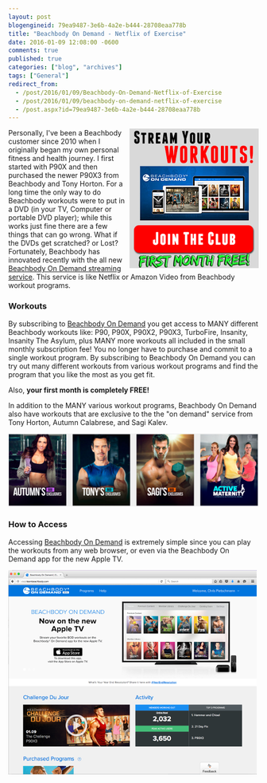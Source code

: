 ```yaml
---
layout: post
blogengineid: 79ea9487-3e6b-4a2e-b444-28708eaa778b
title: "Beachbody On Demand - Netflix of Exercise"
date: 2016-01-09 12:08:00 -0600
comments: true
published: true
categories: ["blog", "archives"]
tags: ["General"]
redirect_from: 
  - /post/2016/01/09/Beachbody-On-Demand-Netflix-of-Exercise
  - /post/2016/01/09/beachbody-on-demand-netflix-of-exercise
  - /post.aspx?id=79ea9487-3e6b-4a2e-b444-28708eaa778b
---
```

<!-- more -->
<p><a href="https://www.teambeachbody.com/tbbsignup/-/tbbsignup/club?referringRepId=322348" target="_blank"><img style="float: right;" src="/images/posts/2016/01/stream-free-beachbody-workouts.png" alt="" /></a></p>
<p>Personally, I've been a Beachbody customer since 2010 when I originally began my own personal fitness and health journey. I first started with P90X and then purchased the newer P90X3 from Beachbody and Tony Horton. For a long time the only way to do Beachbody workouts were to put in a DVD (in your TV, Computer or portable DVD player); while this works just fine there are a few things that can go wrong. What if the DVDs get scratched? or Lost? Fortunately, Beachbody has innovated recently with the all new <a href="https://www.teambeachbody.com/tbbsignup/-/tbbsignup/club?referringRepId=322348" target="_blank">Beachbody On Demand streaming service</a>. This service is like Netflix or Amazon Video from Beachbody workout programs.</p>
<h3>Workouts</h3>
<p>By subscribing to <a href="https://www.teambeachbody.com/tbbsignup/-/tbbsignup/club?referringRepId=322348" target="_blank">Beachbody On Demand</a> you get access to MANY different Beachbody workouts like: P90, P90X, P90X2, P90X3, TurboFire, Insanity, Insanity The Asylum, plus MANY more workouts all included in the small monthly subscription fee! You no longer have to purchase and commit to a single workout program. By subscribing to Beachbody On Demand you can try out many different workouts from various workout programs and find the program that you like the most as you get fit.</p>
<p>Also, <strong>your first month is completely FREE!</strong></p>
<p>In addition to the MANY various workout programs, Beachbody On Demand also have workouts that are exclusive to the the "on demand" service from Tony Horton, Autumn Calabrese, and Sagi Kalev.</p>
<p><a href="https://www.teambeachbody.com/tbbsignup/-/tbbsignup/club?referringRepId=322348" target="_blank"><img src="/images/posts/2016/01/BOD_Exclusive_Workouts.png" alt="Beachbody On Demand Exclusive Workouts" /></a></p>
<h3>How to Access</h3>
<p>Accessing <a href="https://www.teambeachbody.com/tbbsignup/-/tbbsignup/club?referringRepId=322348" target="_blank">Beachbody On Demand</a> is extremely simple since you can play the workouts from any web browser, or even via the Beachbody On Demand app for the new Apple TV.</p>
<p><a href="https://www.teambeachbody.com/tbbsignup/-/tbbsignup/club?referringRepId=322348" target="_blank"><img src="/images/posts/2016/01/BOD_Website.png" alt="Beachbody On Demand Website" /></a></p>
